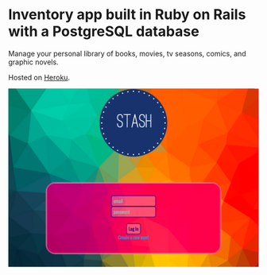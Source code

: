 # Inventory app built in Ruby on Rails with a PostgreSQL database


Manage your personal library of books, movies, tv seasons, comics, and graphic novels.

Hosted on [Heroku](https://brooke-stash.herokuapp.com/).


![image](https://github.com/brookekfox/project-two-stash/blob/master/app/assets/images/home-screenshot.png)